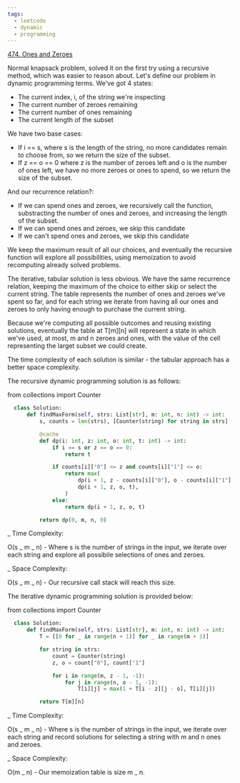 ```yaml
---
tags:
  - leetcode
  - dynamic
  - programming
---
```


<a href="https://leetcode.com/problems/ones-and-zeroes/">474. Ones and
Zeroes</a>

Normal knapsack problem, solved it on the first try using a recursive method,
which was easier to reason about. Let's define our problem in dynamic
programming terms. We've got 4 states:

- The current index, i, of the string we're inspecting
- The current number of zeroes remaining
- The current number of ones remaining
- The current length of the subset

We have two base cases:

- If i == s, where s is the length of the string, no more candidates remain to
  choose from, so we return the size of the subset.
- If z == o == 0 where z is the number of zeroes left and o is the number of
  ones left, we have no more zeroes or ones to spend, so we return the size of
  the subset.

And our recurrence relation?:

- If we can spend ones and zeroes, we recursively call the function,
  substracting the number of ones and zeroes, and increasing the length of the
  subset.
- If we can spend ones and zeroes, we skip this candidate
- If we can't spend ones and zeroes, we skip this candidate

We keep the maximum result of all our choices, and eventually the recursive
function will explore all possibilities, using memoization to avoid recomputing
already solved problems.

The iterative, tabular solution is less obvious. We have the same recurrence
relation, keeping the maximum of the choice to either skip or select the current
string. The table represents the number of ones and zeroes we've spent so far,
and for each string we iterate from having all our ones and zeroes to only
having enough to purchase the current string.

Because we're computing all possible outcomes and reusing existing solutions,
eventually the table at T[m][n] will represent a state in which we've used, at
most, m and n zeroes and ones, with the value of the cell representing the
larget subset we could create.

The time complexity of each solution is similar - the tabular approach has a
better space complexity.

The recursive dynamic programming solution is as follows:

from collections import Counter

```python
  class Solution:
      def findMaxForm(self, strs: List[str], m: int, n: int) -> int:
          s, counts = len(strs), [Counter(string) for string in strs]

          @cache
          def dp(i: int, z: int, o: int, t: int) -> int:
              if i == s or z == o == 0:
                  return t

              if counts[i]["0"] <= z and counts[i]["1"] <= o:
                  return max(
                      dp(i + 1, z - counts[i]["0"], o - counts[i]["1"], t + 1),
                      dp(i + 1, z, o, t),
                  )
              else:
                  return dp(i + 1, z, o, t)

          return dp(0, m, n, 0)
```

\_ Time Complexity:

O(s _ m _ n) - Where s is the number of strings in the input, we iterate over
each string and explore all possibile selections of ones and zeroes.

\_ Space Complexity:

O(s _ m _ n) - Our recursive call stack will reach this size.

The iterative dynamic programming solution is provided below:

from collections import Counter

```python
  class Solution:
      def findMaxForm(self, strs: List[str], m: int, n: int) -> int:
          T = [[0 for _ in range(n + 1)] for _ in range(m + 1)]

          for string in strs:
              count = Counter(string)
              z, o = count["0"], count["1"]

              for i in range(m, z - 1, -1):
                  for j in range(n, o - 1, -1):
                      T[i][j] = max(1 + T[i - z][j - o], T[i][j])

          return T[m][n]
```

\_ Time Complexity:

O(s _ m _ n) - Where s is the number of strings in the input, we iterate over
each string and record solutions for selecting a string with m and n ones and
zeroes.

\_ Space Complexity:

O(m _ n) - Our memoization table is size m _ n.
